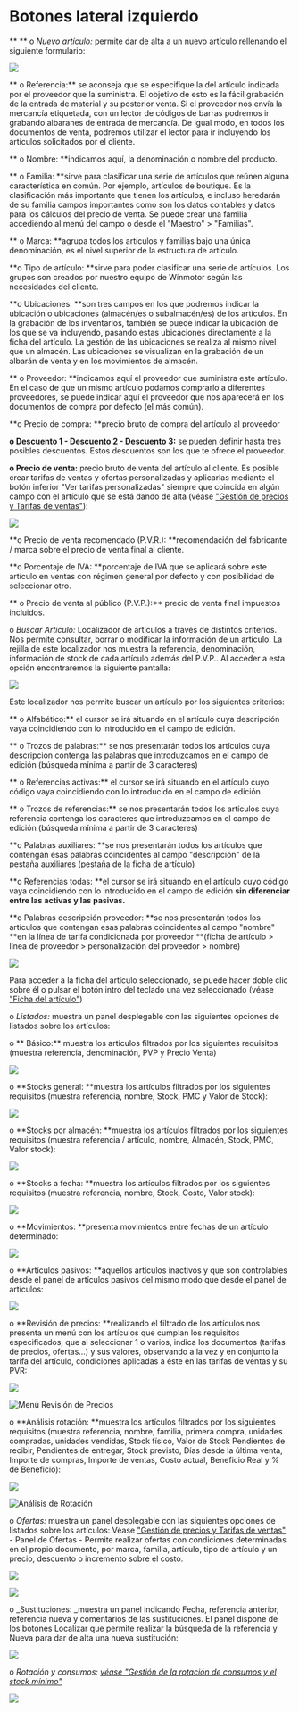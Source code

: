 # Botones lateral izquierdo

**               ** o   _Nuevo artículo:_ permite dar de alta a un nuevo artículo rellenando el siguiente formulario:

![](<../../../../.gitbook/assets/image (484).png>)

**                               o   Referencia:** se aconseja que se especifique la del artículo indicada por el proveedor que la suministra. El objetivo de esto es la fácil grabación de la entrada de material y su posterior venta. Si el proveedor nos envía la mercancía etiquetada, con un lector de códigos de barras podremos ir grabando albaranes de entrada de mercancía. De igual modo, en todos los documentos de venta, podremos utilizar el lector para ir incluyendo los artículos solicitados por el cliente.

**                                o   Nombre: **indicamos aquí, la denominación o nombre del producto.

**                                o   Familia: **sirve para clasificar una serie de artículos que reúnen alguna característica en común. Por ejemplo, artículos de boutique. Es la clasificación más importante que tienen los artículos, e incluso heredarán de su familia campos importantes como son los  datos contables y datos para los cálculos del precio de venta. Se puede crear una familia accediendo al menú del campo o desde el "Maestro" > "Familias".

**                                 o   Marca: **agrupa todos los artículos y familias bajo una única denominación, es el nivel superior de la estructura de artículo.

&#x20;                                **o   Tipo de artículo: **sirve para poder clasificar una serie de artículos. Los grupos son creados por nuestro equipo de Winmotor según las necesidades del cliente.

&#x20;                                **o   Ubicaciones: **son tres campos en los que podremos indicar la ubicación o ubicaciones (almacén/es o subalmacén/es) de los artículos. En la grabación de los inventarios, también se puede indicar la ubicación de los que se va incluyendo, pasando estas ubicaciones directamente a la ficha del artículo. La gestión de las ubicaciones se realiza al mismo nivel que un almacén. Las ubicaciones se visualizan en la grabación de un albarán de venta y en los movimientos de almacén.

**                                 o   Proveedor: **indicamos aquí el proveedor que suministra este artículo. En el caso de que un mismo artículo podamos comprarlo a diferentes proveedores, se puede indicar aquí el proveedor que nos aparecerá en los documentos de compra por defecto (el más común).

&#x20;                                **o   Precio de compra: **precio bruto de compra del artículo al proveedor

&#x20;                                **o   Descuento 1 - Descuento 2 - Descuento 3:** se pueden definir hasta tres posibles descuentos. Estos descuentos son los que te ofrece el proveedor.

&#x20;                                **o   Precio de venta:** precio bruto de venta del artículo al cliente. Es posible crear tarifas de ventas y ofertas personalizadas y aplicarlas mediante el botón inferior "Ver tarifas personalizadas" siempre que coincida en algún campo con el artículo que se está dando de alta (véase ["Gestión de precios y Tarifas de ventas"](../gestion-de-precios-y-tarifas-de-ventas.md)):

![](<../../../../.gitbook/assets/image (488).png>)

&#x20;                                **o   Precio de venta recomendado (P.V.R.): **recomendación del fabricante / marca sobre el precio de venta final al cliente.

&#x20;                                **o   Porcentaje de IVA: **porcentaje de IVA que se aplicará sobre este artículo en ventas con régimen general por defecto y con posibilidad de seleccionar otro.

&#x20;                               ** o   Precio de venta al público (P.V.P.):** precio de venta final impuestos incluidos.

&#x20;                    o   _Buscar Artículo:_ Localizador de artículos a través de distintos criterios. Nos permite consultar, borrar o modificar la información de un artículo. La rejilla de este localizador nos muestra la referencia, denominación, información de stock de cada artículo además del P.V.P.. Al acceder a esta opción encontraremos la siguiente pantalla:

![](<../../../../.gitbook/assets/image (486).png>)

Este localizador nos permite buscar un artículo por los siguientes criterios:

**                                 o   Alfabético:** el cursor se irá situando en el artículo cuya descripción vaya coincidiendo con lo introducido en el campo de edición.

**                                 o   Trozos de palabras:** se nos presentarán todos los artículos cuya descripción contenga las palabras que introduzcamos en el campo de edición (búsqueda mínima a partir de 3 caracteres)

**                                 o   Referencias activas:** el cursor se irá situando en el artículo cuyo código vaya coincidiendo con lo introducido en el campo de edición.

**                                 o   Trozos de referencias:** se nos presentarán todos los artículos cuya referencia contenga los caracteres que introduzcamos en el campo de edición (búsqueda mínima a partir de 3 caracteres)

&#x20;                                **o   Palabras auxiliares: **se nos presentarán todos los artículos que contengan esas palabras coincidentes al campo "descripción" de la pestaña auxiliares (pestaña de la ficha de artículo)

&#x20;                                **o   Referencias todas: **el cursor se irá situando en el artículo cuyo código vaya coincidiendo con lo introducido en el campo de edición **sin diferenciar entre las activas y las pasivas.**

&#x20;                                **o   Palabras descripción proveedor: **se nos presentarán todos los artículos que contengan esas palabras coincidentes al campo "nombre" **en la línea de tarifa condicionada por proveedor **(ficha de artículo > línea de proveedor > personalización del proveedor > nombre)

![](<../../../../.gitbook/assets/image (485).png>)

Para acceder a la ficha del artículo seleccionado, se puede hacer doble clic sobre él o pulsar el botón intro del teclado una vez seleccionado (véase ["Ficha del artículo"](../ficha-del-articulo/))

&#x20;                    o   _Listados:_ muestra un panel desplegable con las siguientes opciones de listados sobre los artículos:

&#x20;                               o  ** Básico:** muestra los artículos filtrados por los siguientes requisitos (muestra referencia, denominación, PVP y Precio Venta)

![](<../../../../.gitbook/assets/image (564).png>)

&#x20;                               o   **Stocks general: **muestra los artículos filtrados por los siguientes requisitos (muestra referencia, nombre, Stock, PMC y Valor de Stock):

![](<../../../../.gitbook/assets/image (565).png>)

&#x20;                               o   **Stocks por almacén: **muestra los artículos filtrados por los siguientes requisitos (muestra referencia / artículo, nombre, Almacén, Stock, PMC, Valor stock):

![](<../../../../.gitbook/assets/image (566).png>)

&#x20;                               o   **Stocks a fecha: **muestra los artículos filtrados por los siguientes requisitos (muestra referencia, nombre, Stock, Costo, Valor stock):

![](<../../../../.gitbook/assets/image (567).png>)

&#x20;                               o   **Movimientos: **presenta movimientos entre fechas de un artículo determinado:

![](<../../../../.gitbook/assets/image (568).png>)

&#x20;                               o   **Artículos pasivos: **aquellos artículos inactivos y que son controlables desde el panel de artículos pasivos del mismo modo que desde el panel de artículos:

![](<../../../../.gitbook/assets/image (569).png>)

&#x20;                               o   **Revisión de precios: **realizando el filtrado de los artículos nos presenta un menú con los artículos que cumplan los requisitos especificados, que al seleccionar 1 o varios, indica los documentos (tarifas de precios, ofertas...) y sus valores, observando a la vez y en conjunto la tarifa del artículo, condiciones aplicadas a éste en las tarifas de ventas y su PVR:

![](<../../../../.gitbook/assets/image (570).png>)

![Menú Revisión de Precios](<../../../../.gitbook/assets/image (571).png>)

&#x20;                               o   **Análisis rotación: **muestra los artículos filtrados por los siguientes requisitos (muestra referencia, nombre, familia, primera compra, unidades compradas, unidades vendidas, Stock físico, Valor de Stock Pendientes de recibir, Pendientes de entregar, Stock previsto, Días desde la última venta, Importe de compras, Importe de ventas, Costo actual, Beneficio Real y % de Beneficio):

![](<../../../../.gitbook/assets/image (572).png>)

![Análisis de Rotación](<../../../../.gitbook/assets/image (573).png>)

&#x20;                    o   _Ofertas:_ muestra un panel desplegable con las siguientes opciones de listados sobre los artículos: Véase ["Gestión de precios y Tarifas de ventas"](../gestion-de-precios-y-tarifas-de-ventas.md) - Panel de Ofertas - Permite realizar ofertas con condiciones determinadas en el propio documento, por marca, familia, artículo, tipo de artículo y un precio, descuento o incremento sobre el costo.

![](<../../../../.gitbook/assets/image (574).png>)

![](<../../../../.gitbook/assets/image (575).png>)

&#x20;                    o   _Sustituciones: _muestra un panel indicando Fecha, referencia anterior, referencia nueva y comentarios de las sustituciones. El panel dispone de los botones Localizar que permite realizar la búsqueda de la referencia y Nueva para dar de alta una nueva sustitución:

![](<../../../../.gitbook/assets/image (576).png>)

&#x20;                    o   _Rotación y consumos: _[_véase "Gestión de la rotación de consumos y el stock mínimo"_](../gestion-de-la-rotacion-de-consumos-y-el-stock-minimo.md)__

![](<../../../../.gitbook/assets/image (577).png>)

